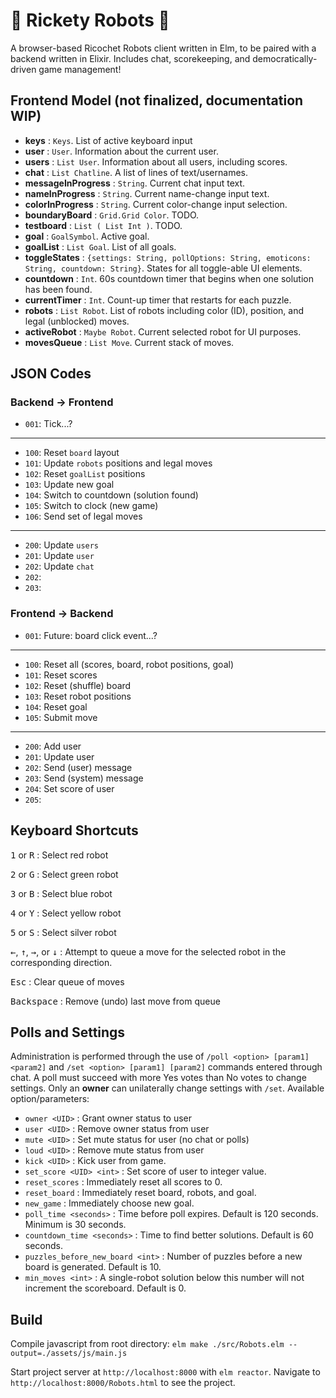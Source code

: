 # :robot: Rickety Robots :robot:
A browser-based Ricochet Robots client written in Elm, to be paired with a backend written in Elixir. Includes chat, scorekeeping, and democratically-driven game management!

## Frontend Model (not finalized, documentation WIP)
  * **keys** : `Keys`. List of active keyboard input
  * **user** : `User`. Information about the current user.
  * **users** : `List User`. Information about all users, including scores.
  * **chat** : `List Chatline`. A list of lines of text/usernames.
  * **messageInProgress** : `String`. Current chat input text.
  * **nameInProgress** : `String`. Current name-change input text.
  * **colorInProgress** : `String`. Current color-change input selection.
  * **boundaryBoard** : `Grid.Grid Color`. TODO.
  * **testboard** : `List ( List Int )`. TODO.
  * **goal** : `GoalSymbol`. Active goal.
  * **goalList** : `List Goal`. List of all goals.
  * **toggleStates** : `{settings: String, pollOptions: String, emoticons: String, countdown: String}`. States for all toggle-able UI elements.
  * **countdown** : `Int`. 60s countdown timer that begins when one solution has been found.
  * **currentTimer** : `Int`. Count-up timer that restarts for each puzzle.
  * **robots** : `List Robot`. List of robots including color (ID), position, and legal (unblocked) moves.
  * **activeRobot** : `Maybe Robot`. Current selected robot for UI purposes.
  * **movesQueue** : `List Move`. Current stack of moves.

## JSON Codes

### Backend -> Frontend
  * `001`: Tick...?
  ---
  * `100`: Reset `board` layout
  * `101`: Update `robots` positions and legal moves
  * `102`: Reset `goalList` positions
  * `103`: Update new goal
  * `104`: Switch to countdown (solution found)
  * `105`: Switch to clock (new game)
  * `106`: Send set of legal moves
  ---
  * `200`: Update `users`
  * `201`: Update `user`
  * `202`: Update `chat`
  * `202`: 
  * `203`: 

  
### Frontend -> Backend
  * `001`: Future: board click event...?
  ---
  * `100`: Reset all (scores, board, robot positions, goal)
  * `101`: Reset scores
  * `102`: Reset (shuffle) board
  * `103`: Reset robot positions
  * `104`: Reset goal
  * `105`: Submit move
  ---
  * `200`: Add user
  * `201`: Update user
  * `202`: Send (user) message
  * `203`: Send (system) message
  * `204`: Set score of user
  * `205`: 


## Keyboard Shortcuts
<kbd>1</kbd> or <kbd>R</kbd> : Select red robot

<kbd>2</kbd> or <kbd>G</kbd> : Select green robot

<kbd>3</kbd> or <kbd>B</kbd> : Select blue robot

<kbd>4</kbd> or <kbd>Y</kbd> : Select yellow robot

<kbd>5</kbd> or <kbd>S</kbd> : Select silver robot

<kbd>←</kbd>, <kbd>↑</kbd>, <kbd>→</kbd>, or <kbd>↓</kbd> : Attempt to queue a move for the selected robot in the corresponding direction.

<kbd>Esc</kbd> : Clear queue of moves

<kbd>Backspace</kbd> : Remove (undo) last move from queue

## Polls and Settings
Administration is performed through the use of `/poll <option> [param1] <param2]` and `/set <option> [param1] [param2]` commands entered through chat. A poll must succeed with more Yes votes than No votes to change settings. Only an **owner** can unilaterally change settings with `/set`. Available option/parameters:

 * `owner <UID>` : Grant owner status to user
 * `user <UID>` : Remove owner status from user
 * `mute <UID>` : Set mute status for user (no chat or polls)
 * `loud <UID>` : Remove mute status from user
 * `kick <UID>` : Kick user from game.
 * `set_score <UID> <int>` : Set score of user to integer value.
 * `reset_scores` : Immediately reset all scores to 0.
 * `reset_board` : Immediately reset board, robots, and goal.
 * `new_game` : Immediately choose new goal.
 * `poll_time <seconds>` : Time before poll expires. Default is 120 seconds. Minimum is 30 seconds.
 * `countdown_time <seconds>` : Time to find better solutions. Default is 60 seconds.
 * `puzzles_before_new_board <int>` : Number of puzzles before a new board is generated. Default is 10.
 * `min_moves <int>` : A single-robot solution below this number will not increment the scoreboard. Default is 0.


## Build
Compile javascript from root directory: ```elm make ./src/Robots.elm --output=./assets/js/main.js```

Start project server at `http://localhost:8000` with ```elm reactor```. Navigate to `http://localhost:8000/Robots.html` to see the project.